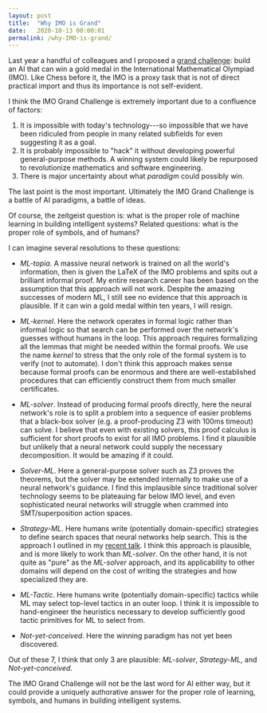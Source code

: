 ```yaml
---
layout: post
title:  "Why IMO is Grand"
date:   2020-10-13 00:00:01
permalink: /why-IMO-is-grand/
---
```


Last year a handful of colleagues and I proposed a [grand challenge](https://imo-grand-challenge.github.io/): build an AI that can
win a gold medal in the International Mathematical Olympiad (IMO).
Like Chess before it, the IMO is a proxy task that is not of direct practical import
and thus its importance is not self-evident.

I think the IMO Grand Challenge is extremely important due to a confluence of factors:

1. It is impossible with today's technology---so impossible that we have been ridiculed from people in many related subfields for even suggesting it as a goal.
2. It is probably impossible to "hack" it without developing powerful general-purpose methods. A winning system could likely be repurposed to revolutionize mathematics and software engineering.
3. There is major uncertainty about what *paradigm* could possibly win.

The last point is the most important. Ultimately the IMO Grand Challenge is a battle of AI paradigms, a battle of ideas.

Of course, the zeitgeist question is: what is the proper role of machine learning in building intelligent systems?
Related questions: what is the proper role of symbols, and of humans?

I can imagine several resolutions to these questions:

- *ML-topia*. A massive neural network is trained on all the world's information, then is given the LaTeX of the IMO problems
and spits out a brilliant informal proof. My entire research career has been based on the assumption that this approach will not work.
Despite the amazing successes of modern ML, I still see no evidence that this approach is plausible.
If it can win a gold medal within ten years, I will resign.

- *ML-kernel*. Here the network operates in formal logic rather than informal logic so that search
can be performed over the network's guesses without humans in the loop. This approach requires formalizing all the lemmas
that might be needed within the formal proofs. We use the name *kernel* to stress that the only role of the formal system is to verify (not to automate).
I don't think this approach makes sense because formal proofs can be enormous and there are well-established procedures that can efficiently construct them from much smaller certificates.

- *ML-solver*. Instead of producing formal proofs directly, here the neural network's role is to split a problem into a sequence of easier problems that a black-box solver
(e.g. a proof-producing Z3 with 100ms timeout) can solve. I believe that even with existing solvers, this proof calculus is sufficient for short proofs to exist for all IMO problems.
I find it plausible but unlikely that a neural network could supply the necessary decomposition. It would be amazing if it could.

- *Solver-ML*. Here a general-purpose solver such as Z3 proves the theorems, but the solver may be extended internally to make use of a neural network's guidance.
I find this implausible since traditional solver technology seems to be plateauing far below IMO level,
and even sophisticated neural networks will struggle when crammed into SMT/superposition action spaces.

- *Strategy-ML*. Here humans write (potentially domain-specific) strategies to define search spaces that neural networks help search. This is the approach
I outlined in my [recent talk](https://www.youtube.com/watch?v=GtAo8wqWHHg). I think this approach is plausible, and is more likely to work than *ML-solver*.
On the other hand, it is not quite as "pure" as the *ML-solver* approach, and its applicability to other domains will depend on the cost of writing the
strategies and how specialized they are.

- *ML-Tactic*. Here humans write (potentially domain-specific) tactics while ML may select top-level tactics in an outer loop.
I think it is impossible to hand-engineer the heuristics necessary to develop sufficiently good tactic primitives for ML to select from.

- *Not-yet-conceived*. Here the winning paradigm has not yet been discovered.

Out of these 7, I think that only 3 are plausible: *ML-solver*, *Strategy-ML*, and *Not-yet-conceived*.

The IMO Grand Challenge will not be the last word for AI either way, but it could provide a uniquely authorative answer for the proper role of learning, symbols, and humans
in building intelligent systems.
